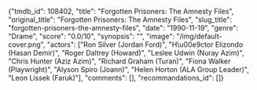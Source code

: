 {"tmdb_id": 108402, "title": "Forgotten Prisoners: The Amnesty Files", "original_title": "Forgotten Prisoners: The Amnesty Files", "slug_title": "forgotten-prisoners-the-amnesty-files", "date": "1990-11-19", "genre": "Drame", "score": "0.0/10", "synopsis": "", "image": "/img/default-cover.png", "actors": ["Ron Silver (Jordan Ford)", "H\u00e9ctor Elizondo (Hasan Demir)", "Roger Daltrey (Howard)", "Leslee Udwin (Nuray Azim)", "Chris Hunter (Aziz Azim)", "Richard Graham (Turan)", "Fiona Walker (Playwright)", "Alyson Spiro (Joann)", "Helen Horton (ALA Group Leader)", "Leon Lissek (Faruk)"], "comments": [], "recommandations_id": []}
